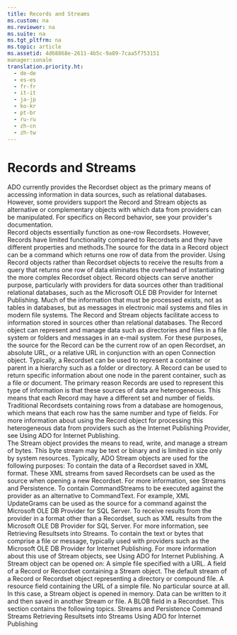 ```yaml
---
title: Records and Streams
ms.custom: na
ms.reviewer: na
ms.suite: na
ms.tgt_pltfrm: na
ms.topic: article
ms.assetid: 4d68868e-2611-4b5c-9a89-7caa5f753151
manager:sonalm
translation.priority.ht: 
  - de-de
  - es-es
  - fr-fr
  - it-it
  - ja-jp
  - ko-kr
  - pt-br
  - ru-ru
  - zh-cn
  - zh-tw
---
```

# Records and Streams
<?xml version="1.0" encoding="utf-8"?>
<developerReferenceWithoutSyntaxDocument xmlns="http://ddue.schemas.microsoft.com/authoring/2003/5" xmlns:xlink="http://www.w3.org/1999/xlink" xmlns:xsi="http://www.w3.org/2001/XMLSchema-instance" xsi:schemaLocation="http://ddue.schemas.microsoft.com/authoring/2003/5 http://dduestorage.blob.core.windows.net/ddueschema/developer.xsd">
  <introduction>
    <para>ADO currently provides the <legacyLink xlink:href="ede1415f-c3df-4cc5-a05b-2576b2b84b60">Recordset</legacyLink> object as the primary means of accessing information in data sources, such as relational databases. However, some providers support the <legacyLink xlink:href="db83ed2c-a8e3-460c-8682-64667e4d5d01">Record</legacyLink> and <legacyLink xlink:href="0514531f-009d-4519-abc3-d727014a39f1">Stream</legacyLink> objects as alternative or complementary objects with which data from providers can be manipulated. For specifics on <legacyBold>Record</legacyBold> behavior, see your provider's documentation.</para>
  </introduction>
  <section>
    <title>Records</title>
    <content>
      <para>
        <legacyBold>Record</legacyBold> objects essentially function as one-row <legacyBold>Recordset</legacyBold>s. However, <legacyBold>Records</legacyBold> have limited functionality compared to <legacyBold>Recordsets</legacyBold> and they have different properties and methods.The source for the data in a <legacyBold>Record</legacyBold> object can be a command which returns one row of data from the provider. Using <legacyBold>Record</legacyBold> objects rather than <legacyBold>Recordset</legacyBold> objects to receive the results from a query that returns one row of data eliminates the overhead of instantiating the more complex <legacyBold>Recordset</legacyBold> object.</para>
      <para>
        <legacyBold>Record</legacyBold> objects can serve another purpose, particularly with providers for data sources other than traditional relational databases, such as the <legacyLink xlink:href="66a208d9-b580-4655-a41e-1d36e5b5bfca">Microsoft OLE DB Provider for Internet Publishing</legacyLink>. Much of the information that must be processed exists, not as tables in databases, but as messages in electronic mail systems and files in modern file systems. The <legacyBold>Record</legacyBold> and <legacyBold>Stream</legacyBold> objects facilitate access to information stored in sources other than relational databases.</para>
      <para>The <legacyBold>Record</legacyBold> object can represent and manage data such as directories and files in a file system or folders and messages in an e-mail system. For these purposes, the source for the <legacyBold>Record</legacyBold> can be the current row of an open <legacyBold>Recordset</legacyBold>, an absolute URL, or a relative URL in conjunction with an open <legacyLink xlink:href="ef6b1824-5b12-43db-89d7-8f3d13896d4d">Connection</legacyLink> object.</para>
      <para>Typically, a <legacyBold>Recordset</legacyBold> can be used to represent a container or parent in a hierarchy such as a folder or directory. A <legacyBold>Record</legacyBold> can be used to return specific information about one node in the parent container, such as a file or document. The primary reason <legacyBold>Records</legacyBold> are used to represent this type of information is that these sources of data are heterogeneous. This means that each <legacyBold>Record</legacyBold> may have a different set and number of fields. Traditional <legacyBold>Recordsets</legacyBold> containing rows from a database are homogenous, which means that each row has the same number and type of fields.</para>
      <para>For more information about using the <legacyBold>Record</legacyBold> object for processing this heterogeneous data from providers such as the Internet Publishing Provider, see <legacyLink xlink:href="d399fce4-b70b-418f-8110-3deb3448863c">Using ADO for Internet Publishing</legacyLink>.</para>
    </content>
  </section>
  <section>
    <title>Streams</title>
    <content>
      <para>The <legacyBold>Stream</legacyBold> object provides the means to read, write, and manage a stream of bytes. This byte stream may be text or binary and is limited in size only by system resources. Typically, ADO <legacyBold>Stream</legacyBold> objects are used for the following purposes:  </para>
      <list class="bullet">
        <listItem>
          <para>To contain the data of a <legacyBold>Recordset</legacyBold> saved in XML format. These XML streams from saved <legacyBold>Recordset</legacyBold>s can be used as the source when opening a new <legacyBold>Recordset</legacyBold>. For more information, see <legacyLink xlink:href="ad5bf52c-fd10-4cfa-bf7d-fcedcaa41eea">Streams and Persistence</legacyLink>.</para>
        </listItem>
        <listItem>
          <para>To contain <legacyLink xlink:href="f78f61b6-87e0-48dc-961e-83d0e20da58e">CommandStreams</legacyLink> to be executed against the provider as an alternative to <legacyLink xlink:href="4dd7e82a-8da5-4a4e-b439-11a29286fa0e">CommandText</legacyLink>. For example, XML UpdateGrams can be used as the source for a command against the Microsoft OLE DB Provider for SQL Server.</para>
        </listItem>
        <listItem>
          <para>To receive results from the provider in a format other than a <legacyBold>Recordset</legacyBold>, such as XML results from the Microsoft OLE DB Provider for SQL Server. For more information, see <legacyLink xlink:href="996c1321-c926-4f57-8297-85c8c20de974">Retrieving Resultsets into Streams</legacyLink>.</para>
        </listItem>
        <listItem>
          <para>To contain the text or bytes that comprise a file or message, typically used with providers such as the Microsoft OLE DB Provider for Internet Publishing. For more information about this use of <legacyBold>Stream</legacyBold> objects, see <legacyLink xlink:href="d399fce4-b70b-418f-8110-3deb3448863c">Using ADO for Internet Publishing</legacyLink>.</para>
        </listItem>
      </list>
      <para>A <legacyBold>Stream</legacyBold> object can be opened on:  </para>
      <list class="bullet">
        <listItem>
          <para>A simple file specified with a URL.</para>
        </listItem>
        <listItem>
          <para>A field of a <legacyBold>Record</legacyBold> or <legacyBold>Recordset</legacyBold> containing a <legacyBold>Stream</legacyBold> object.</para>
        </listItem>
        <listItem>
          <para>The default stream of a <legacyBold>Record</legacyBold> or <legacyBold>Recordset</legacyBold> object representing a directory or compound file.</para>
        </listItem>
        <listItem>
          <para>A resource field containing the URL of a simple file.</para>
        </listItem>
        <listItem>
          <para>No particular source at all. In this case, a <legacyBold>Stream</legacyBold> object is opened in memory. Data can be written to it and then saved in another <legacyBold>Stream</legacyBold> or file.</para>
        </listItem>
        <listItem>
          <para>A BLOB field in a <legacyBold>Recordset</legacyBold>.</para>
        </listItem>
      </list>
      <para>This section contains the following topics.  </para>
      <list class="bullet">
        <listItem>
          <para>
            <legacyLink xlink:href="ad5bf52c-fd10-4cfa-bf7d-fcedcaa41eea">Streams and Persistence</legacyLink>
          </para>
        </listItem>
        <listItem>
          <para>
            <legacyLink xlink:href="0ac09dbe-2665-411e-8fbb-d1efe6c777be">Command Streams</legacyLink>
          </para>
        </listItem>
        <listItem>
          <para>
            <legacyLink xlink:href="996c1321-c926-4f57-8297-85c8c20de974">Retrieving Resultsets into Streams</legacyLink>
          </para>
        </listItem>
        <listItem>
          <para>
            <legacyLink xlink:href="d399fce4-b70b-418f-8110-3deb3448863c">Using ADO for Internet Publishing</legacyLink>
          </para>
        </listItem>
      </list>
    </content>
  </section>
  <relatedTopics />
</developerReferenceWithoutSyntaxDocument>